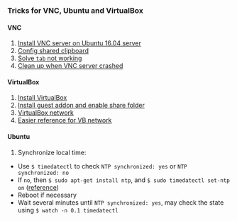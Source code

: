 ### Tricks for VNC, Ubuntu and VirtualBox

#### VNC
1. [Install VNC server on Ubuntu 16.04 server](https://www.digitalocean.com/community/tutorials/how-to-install-and-configure-vnc-on-ubuntu-16-04)
1. [Config shared clipboard](https://askubuntu.com/questions/41273#754420)
1. [Solve ```tab``` not working](https://stackoverflow.com/questions/23418831)
1. [Clean up when VNC server crashed](https://ubuntuforums.org/showthread.php?t=821629#4)

#### VirtualBox
1. [Install VirtualBox](https://www.virtualbox.org/wiki/Linux_Downloads)
1. [Install guest addon and enable share folder](https://askubuntu.com/questions/456400#456404)
1. [VirtualBox network](https://www.virtualbox.org/manual/ch06.html)
1. [Easier reference for VB network](https://blogs.oracle.com/scoter/networking-in-virtualbox-v2)

#### Ubuntu
1. Synchronize local time:
  - Use ```$ timedatectl``` to check ```NTP synchronized: yes``` or ```NTP synchronized: no```
  - If ```no```, then ```$ sudo apt-get install ntp```, and ```$ sudo timedatectl set-ntp on``` ([reference](https://www.digitalocean.com/community/tutorials/how-to-set-up-time-synchronization-on-ubuntu-16-04))
  - Reboot if necessary
  - Wait several minutes until ```NTP synchronized: yes```, may check the state using ```$ watch -n 0.1 timedatectl```
